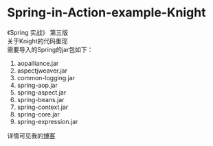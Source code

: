 # Spring-in-Action-example-Knight
《Spring 实战》 第三版<br>
关于Knight的代码重现<br>
需要导入的Spring的jar包如下：<br>
1. aopalliance.jar<br>
2. aspectjweaver.jar<br>
3. common-logging.jar<br>
4. spring-aop.jar<br>
5. spring-aspect.jar<br>
6. spring-beans.jar<br>
7. spring-context.jar<br>
8. spring-core.jar<br>
9. spring-expression.jar<br>

详情可见我的[博客](https://www.cnblogs.com/ASE265/p/12391086.html)
